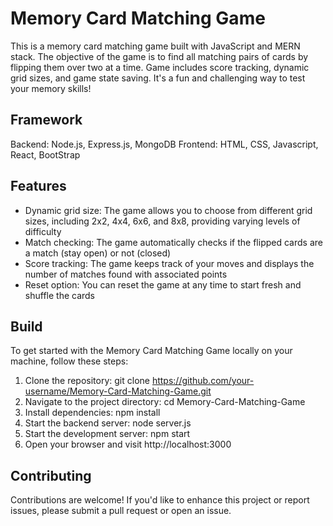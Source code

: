 # Memory Card Matching Game

This is a memory card matching game built with JavaScript and MERN stack. The objective of the game is to find all matching pairs of cards by flipping them over two at a time. Game includes score tracking, dynamic grid sizes, and game state saving. It's a fun and challenging way to test your memory skills!

## Framework
Backend: Node.js, Express.js, MongoDB
Frontend: HTML, CSS, Javascript, React, BootStrap

## Features
- Dynamic grid size: The game allows you to choose from different grid sizes, including 2x2, 4x4, 6x6, and 8x8, providing varying levels of difficulty
- Match checking: The game automatically checks if the flipped cards are a match (stay open) or not (closed)
- Score tracking: The game keeps track of your moves and displays the number of matches found with associated points 
- Reset option: You can reset the game at any time to start fresh and shuffle the cards

## Build
To get started with the Memory Card Matching Game locally on your machine, follow these steps:

1. Clone the repository: git clone https://github.com/your-username/Memory-Card-Matching-Game.git
2. Navigate to the project directory: cd Memory-Card-Matching-Game
3. Install dependencies: npm install
4. Start the backend server: node server.js
5. Start the development server: npm start
6. Open your browser and visit http://localhost:3000

## Contributing
Contributions are welcome! If you'd like to enhance this project or report issues, please submit a pull request or open an issue.
